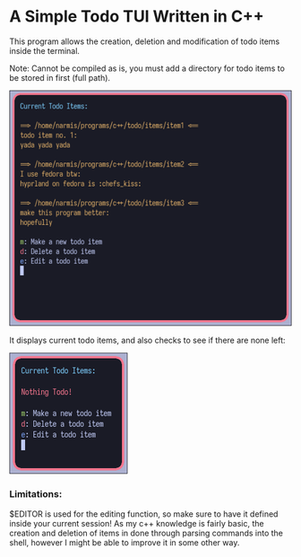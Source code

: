# A Simple Todo TUI Written in C++

This program allows the creation, deletion and modification of todo items inside the terminal.

Note: Cannot be compiled as is, you must add a directory for todo items to be stored in first (full path).

![](https://github.com/Narmis-E/todo/blob/main/images/todo.png)

It displays current todo items, and also checks to see if there are none left:

![](https://github.com/Narmis-E/todo/blob/main/images/todo-nothing.png)

### Limitations:

$EDITOR is used for the editing function, so make sure to have it defined inside your current session!
As my c++ knowledge is fairly basic, the creation and deletion of items in done through parsing commands into the shell, however I might be able to improve it in some other way. 
